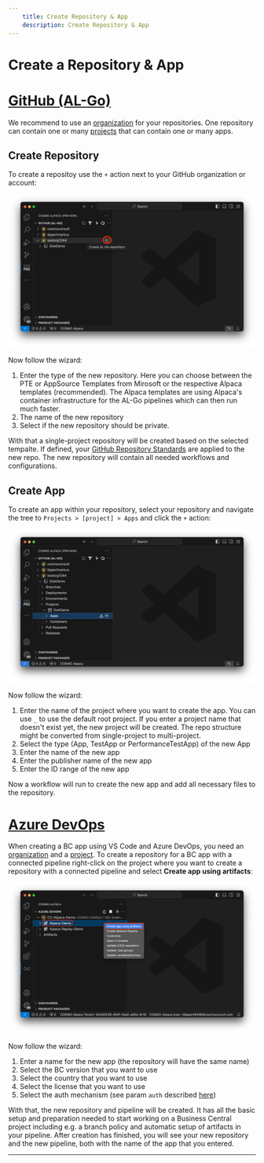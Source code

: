 ```yaml
---
    title: Create Repository & App
    description: Create Repository & App
---
```


# Create a Repository & App

# [**GitHub (AL-Go)**](#tab/github)

We recommend to use an [organization][create-org] for your repositories. One repository can contain one or many [projects][create-project] that can contain one or many apps. 

## Create Repository

To create a repositoy use the `+` action next to your GitHub organization or account:

![Extension GitHub Create Repository](../media/extension-github-create-repo.png)

Now follow the wizard:
1. Enter the type of the new repository. Here you can choose between the PTE or AppSource Templates from Mirosoft or the respective Alpaca templates (recommended). The Alpaca templates are using Alpaca's container infrastructure for the AL-Go pipelines which can then run much faster.
1. The name of the new repository
1. Select if the new repository should be private.

With that a single-project repository will be created based on the selected tempalte. If defined, your [GitHub Repository Standards](../admin/index.md#github-repo-standards) are applied to the new repo. The new repository will contain all needed workflows and configurations.

## Create App

To create an app within your repository, select your repository and navigate the tree to `Projects > [project] > Apps` and click the `+` action:

![Extension GitHub Create App](../media/extension-github-create-app.png)

Now follow the wizard:
1. Enter the name of the project where you want to create the app. You can use `_` to use the default root project. If you enter a project name that doesn't exist yet, the new project will be created. The repo structure might be converted from single-project to multi-project.
1. Select the type (App, TestApp or PerformanceTestApp) of the new App
1. Enter the name of the new app
1. Enter the publisher name of the new app
1. Enter the ID range of the new app

Now a workflow will run to create the new app and add all necessary files to the repository.

# [**Azure DevOps**](#tab/azdevops)

When creating a BC app using VS Code and Azure DevOps, you need an [organization][create-org] and a [project][create-project]. To create a repository for a BC app with a connected pipeline right-click on the project where you want to create a repository with a connected pipeline and select **Create app using artifacts**:

![Extension Azure DevOps Create App](../media/extension-devops-create-app.png)

Now follow the wizard:
1. Enter a name for the new app (the repository will have the same name)
1. Select the BC version that you want to use
1. Select the country that you want to use
1. Select the license that you want to use
1. Select the auth mechanism (see param `auth` described [here](../containers/setup-cosmo-json.md#common-parameters))

With that, the new repository and pipeline will be created. It has all the basic setup and preparation needed to start working on a Business Central project including e.g. a branch policy and automatic setup of artifacts in your pipeline. After creation has finished, you will see your new repository and the new pipeline, both with the name of the app that you entered.

---

[create-org]: ../getting-started/create-org.md
[create-project]: create-project.md
